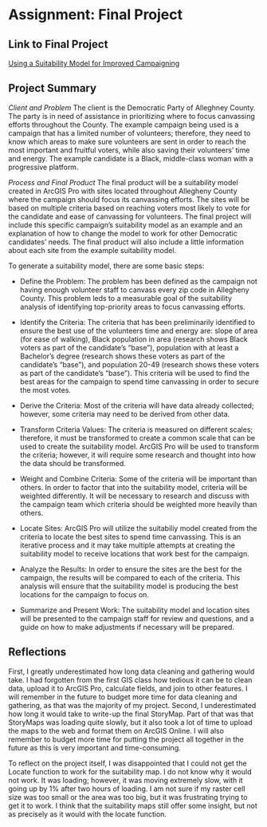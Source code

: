 # Assignment: Final Project

## Link to Final Project

[Using a Suitability Model for Improved Campaigning](https://arcg.is/1iSOvW2)

## Project Summary

*Client and Problem*
	The client is the Democratic Party of Alleghney County. The party is in need of assistance in prioritizing where to focus canvassing efforts throughout the County. The example campaign being used is a campaign that has a limited number of volunteers; therefore, they need to know which areas to make sure volunteers are sent in order to reach the most important and fruitful voters, while also saving their volunteers’ time and energy. The example candidate is a Black, middle-class woman with a progressive platform.

*Process and Final Product*
	The final product will be a suitability model created in ArcGIS Pro with sites located throughout Allegheny County where the campaign should focus its canvassing efforts. The sites will be based on multiple criteria based on reaching voters most likely to vote for the candidate and ease of canvassing for volunteers. The final project will include this specific campaign’s suitability model as an example and an explanation of how to change the model to work for other Democratic candidates’ needs. The final product will also include a little information about each site from the example suitability model.

To generate a suitability model, there are some basic steps:

- Define the Problem: The problem has been defined as the campaign not having enough volunteer staff to canvass every zip code in Allegheny County. This problem leds to a measurable goal of the suitability analysis of identifying top-priority areas to focus canvassing efforts.

- Identify the Criteria: The criteria that has been preliminarily identified to ensure the best use of the volunteers time and energy are: slope of area (for ease of walking), Black population in area (research shows Black voters as part of the candidate’s “base”), population with at least a Bachelor’s degree (research shows these voters as part of the candidate’s “base”), and population 20-49 (research shows these voters as part of the candidate’s “base”). This criteria will be used to find the best areas for the campaign to spend time canvassing in order to secure the most votes.

- Derive the Criteria: Most of the criteria will have data already collected; however, some criteria may need to be derived from other data.

- Transform Criteria Values: The criteria is measured on different scales; therefore, it must be transformed to create a common scale that can be used to create the suitability model. ArcGIS Pro will be used to transform the criteria; however, it will require some research and thought into how the data should be transformed.

- Weight and Combine Criteria: Some of the criteria will be important than others. In order to factor that into the suitability model, criteria will be weighted differently. It will be necessary to research and discuss with the campaign team which criteria should be weighted more heavily than others.

- Locate Sites: ArcGIS Pro will utilize the suitabiliy model created from the criteria to locate the best sites to spend time canvassing. This is an iterative process and it may take multiple attempts at creating the suitability model to receive locations that work best for the campaign.

- Analyze the Results: In order to ensure the sites are the best for the campaign, the results will be compared to each of the criteria. This analysis will ensure that the suitability model is producing the best locations for the campaign to focus on.

- Summarize and Present Work: The suitability model and location sites will be presented to the campaign staff for review and questions, and a guide on how to make adjustments if necessary will be prepared.

## Reflections

First, I greatly underestimated how long data cleaning and gathering would take. I had forgotten from the first GIS class how tedious it can be to clean data, upload it to ArcGIS Pro, calculate fields, and join to other features. I will remember in the future to budget more time for data cleaning and gathering, as that was the majority of my project. Second, I underestimated how long it would take to write-up the final StoryMap. Part of that was that StoryMaps was loading quite slowly, but it also took a lot of time to upload the maps to the web and format them on ArcGIS Online. I will also remember to budget more time for putting the project all together in the future as this is very important and time-consuming.

To reflect on the project itself, I was disappointed that I could not get the Locate function to work for the suitability map. I do not know why it would not work. It was loading; however, it was moving extremely slow, with it going up by 1% after two hours of loading. I am not sure if my raster cell size was too small or the area was too big, but it was frustrating trying to get it to work. I think that the suitability maps still offer some insight, but not as precisely as it would with the locate function.
